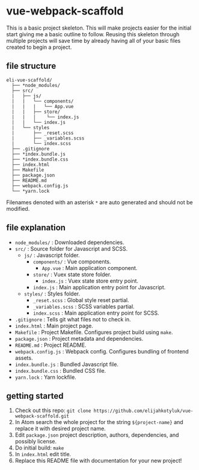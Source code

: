 # vue-webpack-scaffold

This is a basic project skeleton. This will make projects easier for the initial start giving me a basic outline to follow. Reusing this skeleton through multiple projects will save time by already having all of your basic files created to begin a project.

## file structure

```
eli-vue-scaffold/
  ├── *node_modules/
  ├── src/
  |   ├── js/
  |   |   └── components/
  |   |   |   └── App.vue        
  |   |   ├── store/
  |   |   |    └── index.js
  |   |   └── index.js
  |   └── styles
  |       ├── _reset.scss
  |       ├── _variables.scss
  |       └── index.scss
  ├── .gitignore
  ├── *index.bundle.js
  ├── *index.bundle.css
  ├── index.html
  ├── Makefile
  ├── package.json
  ├── README.md
  ├── webpack.config.js
  └── *yarn.lock

```

Filenames denoted with an asterisk `*` are auto generated and should not be modified.

## file explanation

- `node_modules/` : Downloaded dependencies.
- `src/` : Source folder for Javascript and SCSS.
  - `js/` : Javascript folder.
    - `components/` : Vue components.
      - `App.vue` : Main application component.
    - `store/` : Vuex state store folder.
      - `index.js` : Vuex state store entry point.
    - `index.js` : Main application entry point for Javascript.
  - `styles/` : Styles folder.
    - `_reset.scss` : Global style reset partial.
    - `_variables.scss` : SCSS variables partial.
    - `index.scss` : Main application entry point for SCSS.
- `.gitignore` : Tells git what files not to check in.
- `index.html` : Main project page.
- `Makefile` : Project Makefile. Configures project build using `make`.
- `package.json` : Project metadata and dependencies.
- `README.md` : Project README.
- `webpack.config.js` : Webpack config. Configures bundling of frontend assets.
- `index.bundle.js` : Bundled Javascript file.
- `index.bundle.css` : Bundled CSS file.
- `yarn.lock` : Yarn lockfile.

## getting started

1. Check out this repo: `git clone https://github.com/elijahkotyluk/vue-webpack-scaffold.git`
1. In Atom search the whole project for the string `${project-name}` and replace it with desired project name.
1. Edit `package.json` project description, authors, dependencies, and possibly license.
1. Do initial build: `make`
1. In `index.html` edit title.
1. Replace this README file with documentation for your new project!
